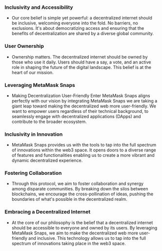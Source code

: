 ### Inclusivity and Accessibility
 - Our core belief is simple yet powerful: a decentralized internet should be inclusive, welcoming everyone into the fold. No barriers, no exclusions. It's about democratizing access and ensuring that the benefits of decentralization are shared by a diverse global community.

### User Ownership
 - Ownership matters. The decentralized internet should be owned by those who use it daily. Users should have a say, a vote, and an active role in shaping the future of the digital landscape. This belief is at the heart of our mission.

### Leveraging MetaMask Snaps
 - Making Decentralization User-Friendly
Enter MetaMask Snaps aligns perfectly with our vision by integrating MetaMask Snaps we are taking a giant leap toward making the decentralized web more user-friendly. We want to empower users regardless of their technical background, to seamlessly engage with decentralized applications (DApps) and contribute to the broader ecosystem.

### Inclusivity in Innovation
 - MetaMask Snaps provides us with the tools to tap into the full spectrum of innovations within the web3 space. It opens doors to a diverse range of features and functionalities enabling us to create a more vibrant and dynamic decentralized experience.


### Fostering Collaboration
 - Through this protocol, we aim to foster collaboration and synergy among disparate communities. By breaking down the silos between blockchains, we encourage the cross-pollination of ideas, pushing the boundaries of what's possible in the decentralized realm.

### Embracing a Decentralized Internet

 - At the core of our philosophy is the belief that a decentralized internet should be accessible to everyone and owned by its users. By leveraging MetaMask Snaps, we aim to make the decentralized web more user-friendly and inclusive. This technology allows us to tap into the full spectrum of innovations taking place in the web3 space.